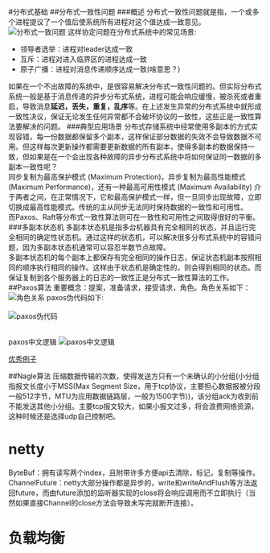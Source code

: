 #分布式基础
##分布式一致性问题
###概述
分布式一致性问题就是指，一个或多个进程提议了一个值后使系统所有进程对这个值达成一致意见。
![分布式一致问题](https://pic3.zhimg.com/80/v2-fec5a5ee8ee501ffcec3c0a48ce60e12_720w.jpg)
这样协定问题在分布式系统中的常见场景:

* 领导者选举：进程对leader达成一致
* 互斥：进程对进入临界区的进程达成一致
* 原子广播：进程对消息传递顺序达成一致(啥意思？)

如果在一个不出故障的系统中，是很容易解决分布式一致性问题的。但实际分布式系统一般是基于消息传递的异步分布式系统，进程可能会响应缓慢，被杀死或者重启，导致消息**延迟，丢失，重复，乱序**等。在上述发生异常的分布式系统中就形成一致性决议，保证无论发生任何异常都不会破坏协议的一致性，这些正是一致性算法要解决的问题。
###典型应用场景
分布式存储系统中经常使用多副本的方式实现容错，每一份数据都保留多个副本，这样保证部分数据的失效不会导致数据不可用。但这样每次更新操作都需要更新数据的所有副本，使得多副本的数据保持一致，但如果是在一个会出现各种故障的异步分布式系统中将如何保证同一数据的多副本一致性呢？  
同步复制为最高保护模式 (Maximum Protection)，异步复制为最高性能模式 (Maximum Performance)，还有一种最高可用性模式 (Maximum Availability) 介于两者之间，在正常情况下，它和最高保护模式一样，但一旦同步出现故障，立即切换成最高性能模式。传统的主从同步无法同时保持数据的一致性和可用性。  
而Paxos、Raft等分布式一致性算法则可在一致性和可用性之间取得很好的平衡。
###多副本状态机
多副本状态机是指多台机器具有完全相同的状态，并且运行完全相同的确定性状态机。通过这样的状态机，可以解决很多分布式系统中的容错问题，因为多副本状态机通常可以容忍半数节点故障。  
多副本状态机的每个副本上都保存有完全相同的操作日志，保证状态机副本按照相同的顺序执行相同的操作。这样由于状态机是确定性的，则会得到相同的状态。而保证复制到各个服务器上的日志的一致性正是分布式一致性算法的工作。
##Paxos算法
重要概念：提案，准备请求，接受请求，角色。角色关系如下：
![角色关系](https://img-blog.csdnimg.cn/20200524134207413.png?x-oss-process=image/watermark,type_ZmFuZ3poZW5naGVpdGk,shadow_10,text_aHR0cHM6Ly9ibG9nLmNzZG4ubmV0L2xpbjgxOTc0NzI2Mw==,size_16,color_FFFFFF,t_70)
paxos伪代码如下:</br>  
![paxos伪代码](https://pic2.zhimg.com/80/v2-8d4eaf5fdeb145e8bdf5e3bb1af408c9_720w.jpg)

</br>paxos中文逻辑
![paxos中文逻辑](https://upload-images.jianshu.io/upload_images/1752522-44c5a422f917bfc5.jpg?imageMogr2/auto-orient/strip%7CimageView2/2/w/1240)

[优秀例子](https://blog.csdn.net/cnh294141800/article/details/53768464)

##Nagle算法
压缩数据传输的次数，使得发送方只有一个未确认的小分组(小分组指报文长度小于MSS(Max Segment Size，用于tcp协议，主要担心数据报被分段一般512字节，MTU为应用数据链路层，一般为1500字节))，该分组ack为收到前不能发送其他小分组。主要tcp报文较大，如果小报文过多，将会浪费网络资源，这种时候还是选择udp自己控制吧。
# netty
ByteBuf：拥有读写两个index，且附带许多方便api去清除，标记，复制等操作。
ChannelFuture：netty大部分操作都是异步的，write和writeAndFlush等方法返回future，而由future添加的监听器实现的close将会响应调用而不立即执行（当然如果直接Channel的close方法会导致未写完就断开连接）。

# 负载均衡
